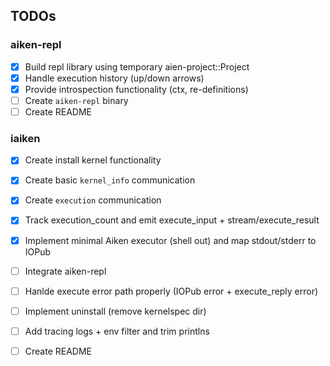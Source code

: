 ## TODOs

### aiken-repl

- [x] Build repl library using temporary aien-project::Project
- [x] Handle execution history (up/down arrows)
- [x] Provide introspection functionality (ctx, re-definitions)
- [ ] Create `aiken-repl` binary
- [ ] Create README

### iaiken

- [x] Create install kernel functionality
- [x] Create basic `kernel_info` communication
- [x] Create `execution` communication
- [x] Track execution_count and emit execute_input + stream/execute_result
- [x] Implement minimal Aiken executor (shell out) and map stdout/stderr to IOPub
- [ ] Integrate aiken-repl
- [ ] Hanlde execute error path properly (IOPub error + execute_reply error)
- [ ] Implement uninstall (remove kernelspec dir)
- [ ] Add tracing logs + env filter and trim printlns
- [ ] Create README



